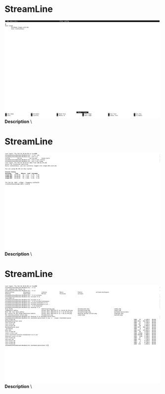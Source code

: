 # StreamLine
![Image](StreamLine1.png) \
**Description** \

# StreamLine
![Image](StreamLine2.png) \
**Description** \

# StreamLine
![Image](StreamLine3.png) \
**Description** \
